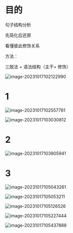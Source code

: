 # 目的

句子结构分析

先简化后还原

看懂彼此修饰关系



方法：

三脱法 + 语法结构（主干+ 修饰）







![image-20231017102122990](assets/image-20231017102122990.png)





# 1

![image-20231017102557781](assets/image-20231017102557781.png)

![image-20231017103030812](assets/image-20231017103030812.png)





# 2

![image-20231017103905941](assets/image-20231017103905941.png)



# 3

![image-20231017105043261](assets/image-20231017105043261.png)

![image-20231017105053211](assets/image-20231017105053211.png)

![image-20231017105126526](assets/image-20231017105126526.png)

![image-20231017105227444](assets/image-20231017105227444.png)

![image-20231017105437888](assets/image-20231017105437888.png)






